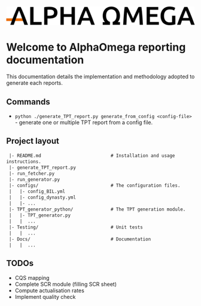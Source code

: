 ![logo](5d07dc3917bf6193f2e37f9b_logo-AO-long.svg)
# Welcome to AlphaOmega reporting documentation

This documentation details the implementation and methodology adopted to generate each reports.

## Commands

* `python ./generate_TPT_report.py generate_from_config <config-file>` - generate one or multiple TPT report from a config file.

## Project layout

```
 |- README.md                          # Installation and usage instructions.
 |- generate_TPT_report.py
 |- run_fetcher.py
 |- run_generator.py
 |- configs/                           # The configuration files.
 |   |- config_BIL.yml
 |   |- config_dynasty.yml
 |   |- ...
 |- TPT_generator_python/              # The TPT generation module.
 |   |- TPT_generator.py  
 |   |  ...
 |- Testing/                           # Unit tests
 |   |  ...
 |- Docs/                              # Documentation
 |   |  ...
```

## TODOs

- CQS mapping
- Complete SCR module (filling SCR sheet)
- Compute actualisation rates
- Implement quality check 